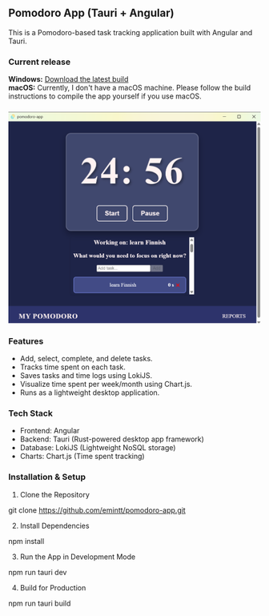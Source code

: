 ## Pomodoro App (Tauri + Angular)

This is a Pomodoro-based task tracking application built with Angular and Tauri.

### Current release

**Windows:** [Download the latest build](/output/pomodoro-app_0.1.0_x64-setup.exe)  
**macOS:** Currently, I don't have a macOS machine. Please follow the build instructions to compile the app yourself if you use macOS.

###

![ui](/screenshots/ui.png)

### Features

- Add, select, complete, and delete tasks.
- Tracks time spent on each task.
- Saves tasks and time logs using LokiJS.
- Visualize time spent per week/month using Chart.js.
- Runs as a lightweight desktop application.

### Tech Stack

- Frontend: Angular
- Backend: Tauri (Rust-powered desktop app framework)
- Database: LokiJS (Lightweight NoSQL storage)
- Charts: Chart.js (Time spent tracking)

### Installation & Setup

1. Clone the Repository

git clone https://github.com/emintt/pomodoro-app.git

2. Install Dependencies

npm install

3. Run the App in Development Mode

npm run tauri dev

4. Build for Production

npm run tauri build
